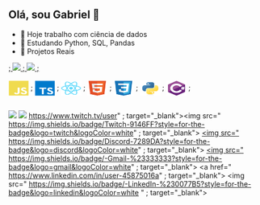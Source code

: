 ## Olá, sou Gabriel 👋

- 🔭 Hoje trabalho com ciência de dados
- 🌱 Estudando Python, SQL, Pandas
- 👯 Projetos Reais


<div>
<a href=" https://beacons.ai/GabrielABRP98"> ;
<img height="180em" src=" https://github-readme-stats.vercel.app/api?username=GabrielABRP98&theme=gruvbox&show_icons=true&hide_border=true&count_private=true"> ;
<img height="180em" src=" https://github-readme-stats.vercel.app/api/top-langs/?username=GabrielABRP98&theme=gruvbox&show_icons=true&hide_border=true&layout=compact"/> ;
</a>
</div>
<div style="display: inline_block"><br>
<img align="center" alt="teste-Js" height="30" width="40" src=" https://raw.githubusercontent.com/devicons/devicon/master/icons/javascript/javascript-plain.svg"> ;
<img align="center" alt="teste-Ts" height="30" width="40" src=" https://raw.githubusercontent.com/devicons/devicon/master/icons/typescript/typescript-plain.svg"> ;
<img align="center" alt="teste-React" height="30" width="40" src=" https://raw.githubusercontent.com/devicons/devicon/master/icons/react/react-original.svg"> ;
<img align="center" alt="teste-HTML" height="30" width="40" src=" https://raw.githubusercontent.com/devicons/devicon/master/icons/html5/html5-original.svg"> ;
<img align="center" alt="teste-CSS" height="30" width="40" src=" https://raw.githubusercontent.com/devicons/devicon/master/icons/css3/css3-original.svg"> ;
<img align="center" alt="teste-Python" height="30" width="40" src=" https://raw.githubusercontent.com/devicons/devicon/master/icons/python/python-original.svg"> ;
<img align="center" alt="teste-Csharp" height="30" width="40" src=" https://raw.githubusercontent.com/devicons/devicon/master/icons/csharp/csharp-original.svg"> ;
</div>

##
<div>
<a href=" https://www.youtube.com/channel/UC_-uuuZbYBAAt9CV1Nzvc-Q" ; target="_blank"><img src=" https://img.shields.io/badge/YouTube-FF0000?style=for-the-badge&logo=youtube&logoColor=white" ; target="_blank"></a> <a href=" https://instagram.com/user" target="_blank"> <img src=" https://img.shields.io/badge/-Instagram-%23E4405F?style=for-the-badge&logo=instagram&logoColor=white" ; target="_blank"></a> <a href="

https://www.twitch.tv/user" ; target="_blank"><img src=" https://img.shields.io/badge/Twitch-9146FF?style=for-the-badge&logo=twitch&logoColor=white" ; target="_blank"></a> <a href=" https://discord.gg/G9GPg5SA75" target="_blank"> <img src=" https://img.shields.io/badge/Discord-7289DA?style=for-the-badge&logo=discord&logoColor=white" ; target="_blank"></a> <a href="mailto:contato@user.tech"><img src=" https://img.shields.io/badge/-Gmail-%23333333?style=for-the-badge&logo=gmail&logoColor=white" ; target="_blank"></a> <a href=" https://www.linkedin.com/in/user-45875016a" ; target="_blank"> <img src=" https://img.shields.io/badge/-LinkedIn-%230077B5?style=for-the-badge&logo=linkedin&logoColor=white " ; target="_blank"></a> </div>
